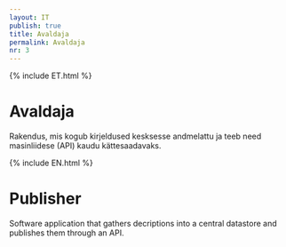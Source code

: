 ```yaml
---
layout: IT
publish: true
title: Avaldaja
permalink: Avaldaja
nr: 3
---
```


{% include ET.html %}

# Avaldaja

Rakendus, mis kogub kirjeldused kesksesse andmelattu ja teeb need masinliidese (API) kaudu kättesaadavaks. 

{% include EN.html %}

# Publisher

Software application that gathers decriptions into a central datastore and publishes them through an API.  

